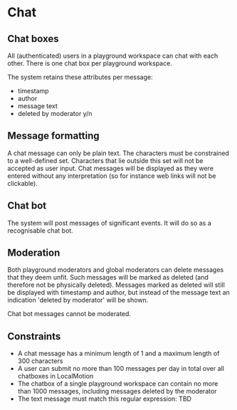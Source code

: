 # Chat

## Chat boxes
All (authenticated) users in a playground workspace can chat with each other. There is one chat box per playground workspace.

The system retains these attributes per message:
- timestamp
- author
- message text
- deleted by moderator y/n

## Message formatting
A chat message can only be plain text. The characters must be constrained to a well-defined set. Characters that lie outside this set will
not be accepted as user input.
Chat messages will be displayed as they were entered without any interpretation (so for instance web links will not be clickable).

## Chat bot
The system will post messages of significant events. It will do so as a recognisable chat bot.

## Moderation
Both playground moderators and global moderators can delete messages that they deem unfit. Such messages will be marked as deleted (and
therefore not be physically deleted). Messages marked as deleted will still be displayed with timestamp and author, but instead of
the message text an indication 'deleted by moderator' will be shown.

Chat bot messages cannot be moderated.

## Constraints
- A chat message has a minimum length of 1 and a maximum length of 300 characters
- A user can submit no more than 100 messages per day in total over all chatboxes in LocalMotion
- The chatbox of a single playground workspace can contain no more than 1000 messages, including messages deleted by the moderator
- The text message must match this regular expression: TBD
